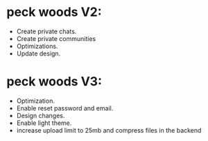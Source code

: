 # peck woods V2:

* Create private chats.
* Create private communities
* Optimizations.
* Update design.


# peck woods V3:
* Optimization.
* Enable reset password and email.
* Design changes.
* Enable light theme.
* increase upload limit to 25mb and compress files in the backend
